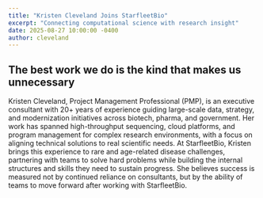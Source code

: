 ```yaml
---
title: "Kristen Cleveland Joins StarfleetBio"
excerpt: "Connecting computational science with research insight"
date: 2025-08-27 10:00:00 -0400
author: cleveland
---
```


## The best work we do is the kind that makes us unnecessary



Kristen Cleveland, Project Management Professional (PMP), is an executive consultant with 20+ years of experience guiding large-scale data, strategy, and modernization initiatives across biotech, pharma, and government. Her work has spanned high-throughput sequencing, cloud platforms, and program management for complex research environments, with a focus on aligning technical solutions to real scientific needs. At StarfleetBio, Kristen brings this experience to rare and age-related disease challenges, partnering with teams to solve hard problems while building the internal structures and skills they need to sustain progress. She believes success is measured not by continued reliance on consultants, but by the ability of teams to move forward after working with StarfleetBio.  
